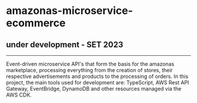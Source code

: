 # amazonas-microservice-ecommerce 
## under development - SET 2023

----
Event-driven microservice API's that form the basis for the amazonas marketplace, processing everything from the creation of stores, 
their respective advertisements and products to the processing of orders. In this project, the main tools used for development 
are: TypeScript, AWS Rest API Gateway, EventBridge, DynamoDB and other resources managed via the AWS CDK.
